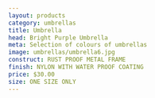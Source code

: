 ```yaml
---
layout: products
category: umbrellas
title: Umbrella
head: Bright Purple Umbrella
meta: Selection of colours of umbrellas
image: umbrellas/umbrella6.jpg
construct: RUST PROOF METAL FRAME
finish: NYLON WITH WATER PROOF COATING
price: $30.00
size: ONE SIZE ONLY
---
```


<!--BRIGHT PURPLE UMBRELLA

$30.00 - $25.50 @ 15% OFF - PURPLE

COLOUR: PURPLE

## DETAILS 

- ONE SIZE ONLY
- RUST PROOF METAL FRAME
- NYLON WITH WATER PROOF COATING-->
